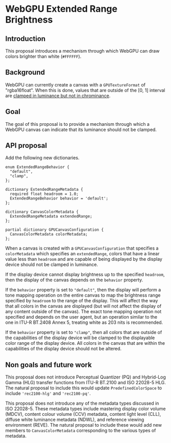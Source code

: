 # WebGPU Extended Range Brightness

## Introduction

This proposal introduces a mechanism through which WebGPU can draw colors
brighter than white (`#FFFFFF`).

## Background

WebGPU can currently create a canvas with a `GPUTextureFormat` of
"rgba16float". When this is done, values that are outside of the [0, 1]
interval are [clamped in luminance but not in chrominance](https://www.w3.org/TR/webgpu/#canvas-color-space).

## Goal

The goal of this proposal is to provide a mechanism through which a WebGPU
canvas can indicate that its luminance should not be clamped.

## API proposal

Add the following new dictionaries.

```webidl
enum ExtendedRangeBehavior {
  "default",
  "clamp",
};

dictionary ExtendedRangeMetadata {
  required float headroom = 1.0;
  ExtendedRangeBehavior behavior = 'default';
};

dictionary CanvasColorMetadata {
  ExtendedRangeMetadata extendedRange;
};

partial dictionary GPUCanvasConfiguration {
  CanvasColorMetadata colorMetadata;
};
```

When a canvas is created with a `GPUCanvasConfiguration` that specifies a
`colorMetadata` which specifies an `extendedRange`, colors that have a linear
value less than `headroom` and are capable of being displayed by the display
device should not be clamped in luminance.

If the display device cannot display brightness up to the specified `headroom`,
then the display of the canvas depends on the `behavior` property.

If the `behavior` property is set to `"default"`, then the display will perform
a tone mapping operation on the entire canvas to map the brightness range
specified by `headroom` to the range of the display. This will affect the way
that all colors in the canvas are displayed (but will not affect the display of
any content outside of the canvas). The exact tone mapping operation not
specified and depends on the user agent, but an operation similar to the one in
ITU-R BT.2408 Annex 5, treating white as 203 nits is recommended.

If the `behavior` property is set to `"clamp"`, then all colors that are outside
of the capabilities of the display device will be clamped to the displayable
color range of the display device. All colors in the canvas that are within the
capabilities of the display device should not be altered.

## Non goals and future work

This proposal does not introduce Perceptual Quantizer (PQ) and Hybrid-Log Gamma
(HLG) transfer functions from ITU-R BT.2100 and ISO 22028-5 HLG. The natural
proposal to include this would update `PredefinedColorSpace` to include
`'rec2100-hlg'` and `'rec2100-pq'`.

This proposal does not introduce any of the metadata types discussed in ISO
22028-5. These metadata types include mastering display color volume (MDCV),
content colour volume (CCV) metadata, content light level (CLL), diffuse white
luminance metadata (NDWL), and reference viewing environment (REVE). The natural
proposal to include these would add new members to `CanvasColorMetadata`
corresponding to the various types of metadata.
